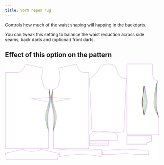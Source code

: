 ```yaml
---
title: Vorm nepen rug
---
```


Controls how much of the waist shaping will happing in the backdarts.

You can tweak this setting to balance the waist reduction across side seams, back darts and (optional) front darts.


## Effect of this option on the pattern
![This image shows the effect of this option by superimposing several variants that have a different value for this option](simone_backdartshaping_sample.svg "Effect of this option on the pattern")